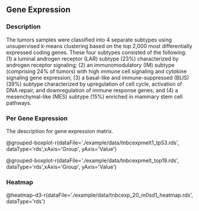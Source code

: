 ## Gene Expression

### Description

The tumors samples were classified into 4 separate subtypes using unsupervised k-means clustering based on the top 2,000 most differentially expressed coding genes. These four subtypes consisted of the following: (1) a luminal androgen receptor (LAR) subtype (23%) characterized by androgen receptor signaling; (2) an immunomodulatory (IM) subtype (comprising 24% of tumors) with high immune cell signaling and cytokine signaling gene expression; (3) a basal-like and immune-suppressed (BLIS) (39%) subtype characterized by upregulation of cell cycle, activation of DNA repair, and downregulation of immune response genes; and (4) a mesenchymal-like (MES) subtype (15%) enriched in mammary stem cell pathways.

### Per Gene Expression

The description for gene expression matrix.

@grouped-boxplot-r(dataFile='./example/data/tnbcexpmelt1_tp53.rds', dataType='rds',xAxis='Group', yAxis='Value')


@grouped-boxplot-r(dataFile='./example/data/tnbcexpmelt_top19.rds', dataType='rds',xAxis='Group', yAxis='Value')

### Heatmap

@heatmap-d3-r(dataFile='./example/data/tnbcexp_20_m0sd1_heatmap.rds', dataType='rds')
